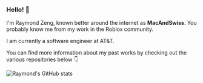 ### Hello! 👋

I'm Raymond Zeng, known better around the internet as **MacAndSwiss**. You probably know me from my work in the Roblox community.

I am currently a software engineer at AT&T.

You can find more information about my past works by checking out the various repositories below 👇

![Raymond's GitHub stats](https://github-readme-stats.vercel.app/api?username=raymondwzeng&count_private=true)
